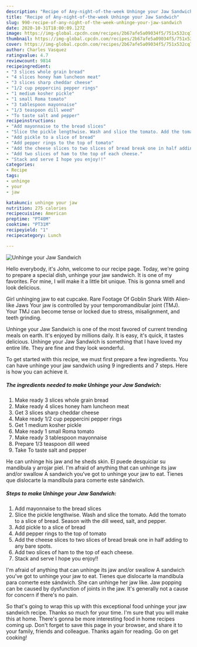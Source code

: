 ```yaml
---
description: "Recipe of Any-night-of-the-week Unhinge your Jaw Sandwich"
title: "Recipe of Any-night-of-the-week Unhinge your Jaw Sandwich"
slug: 990-recipe-of-any-night-of-the-week-unhinge-your-jaw-sandwich
date: 2020-10-31T18:00:09.127Z
image: https://img-global.cpcdn.com/recipes/2b67afe5a09034f5/751x532cq70/unhinge-your-jaw-sandwich-recipe-main-photo.jpg
thumbnail: https://img-global.cpcdn.com/recipes/2b67afe5a09034f5/751x532cq70/unhinge-your-jaw-sandwich-recipe-main-photo.jpg
cover: https://img-global.cpcdn.com/recipes/2b67afe5a09034f5/751x532cq70/unhinge-your-jaw-sandwich-recipe-main-photo.jpg
author: Charles Vasquez
ratingvalue: 4.7
reviewcount: 9814
recipeingredient:
- "3 slices whole grain bread"
- "4 slices honey ham luncheon meat"
- "3 slices sharp cheddar cheese"
- "1/2 cup peppercini pepper rings"
- "1 medium kosher pickle"
- "1 small Roma tomato"
- "3 tablespoon mayonnaise"
- "1/3 teaspoon dill weed"
- "To taste salt and pepper"
recipeinstructions:
- "Add mayonnaise to the bread slices"
- "Slice the pickle lengthwise. Wash and slice the tomato. Add the tomato to a slice of bread. Season with the dill weed, salt, and pepper."
- "Add pickle to a slice of bread"
- "Add pepper rings to the top of tomato"
- "Add the cheese slices to two slices of bread break one in half adding to any bare spots."
- "Add two slices of ham to the top of each cheese."
- "Stack and serve I hope you enjoy!!"
categories:
- Recipe
tags:
- unhinge
- your
- jaw

katakunci: unhinge your jaw 
nutrition: 275 calories
recipecuisine: American
preptime: "PT40M"
cooktime: "PT31M"
recipeyield: "1"
recipecategory: Lunch

---
```



![Unhinge your Jaw Sandwich](https://img-global.cpcdn.com/recipes/2b67afe5a09034f5/751x532cq70/unhinge-your-jaw-sandwich-recipe-main-photo.jpg)

Hello everybody, it's John, welcome to our recipe page. Today, we're going to prepare a special dish, unhinge your jaw sandwich. It is one of my favorites. For mine, I will make it a little bit unique. This is gonna smell and look delicious.

Girl unhinging jaw to eat cupcake. Rare Footage Of Goblin Shark With Alien-like Jaws Your jaw is controlled by your temporomandibular joint (TMJ). Your TMJ can become tense or locked due to stress, misalignment, and teeth grinding.

Unhinge your Jaw Sandwich is one of the most favored of current trending meals on earth. It's enjoyed by millions daily. It is easy, it's quick, it tastes delicious. Unhinge your Jaw Sandwich is something that I have loved my entire life. They are fine and they look wonderful.


To get started with this recipe, we must first prepare a few ingredients. You can have unhinge your jaw sandwich using 9 ingredients and 7 steps. Here is how you can achieve it.

<!--inarticleads1-->

##### The ingredients needed to make Unhinge your Jaw Sandwich:

1. Make ready 3 slices whole grain bread
1. Make ready 4 slices honey ham luncheon meat
1. Get 3 slices sharp cheddar cheese
1. Make ready 1/2 cup peppercini pepper rings
1. Get 1 medium kosher pickle
1. Make ready 1 small Roma tomato
1. Make ready 3 tablespoon mayonnaise
1. Prepare 1/3 teaspoon dill weed
1. Take To taste salt and pepper


He can unhinge his jaw and he sheds skin. El puede desquiciar su mandíbula y arrojar piel. I&#39;m afraid of anything that can unhinge its jaw and/or swallow A sandwich you&#39;ve got to unhinge your jaw to eat. Tienes que dislocarte la mandíbula para comerte este sándwich. 

<!--inarticleads2-->

##### Steps to make Unhinge your Jaw Sandwich:

1. Add mayonnaise to the bread slices
1. Slice the pickle lengthwise. Wash and slice the tomato. Add the tomato to a slice of bread. Season with the dill weed, salt, and pepper.
1. Add pickle to a slice of bread
1. Add pepper rings to the top of tomato
1. Add the cheese slices to two slices of bread break one in half adding to any bare spots.
1. Add two slices of ham to the top of each cheese.
1. Stack and serve I hope you enjoy!!


I&#39;m afraid of anything that can unhinge its jaw and/or swallow A sandwich you&#39;ve got to unhinge your jaw to eat. Tienes que dislocarte la mandíbula para comerte este sándwich. She can unhinge her jaw like. Jaw popping can be caused by dysfunction of joints in the jaw. It&#39;s generally not a cause for concern if there&#39;s no pain. 

So that's going to wrap this up with this exceptional food unhinge your jaw sandwich recipe. Thanks so much for your time. I'm sure that you will make this at home. There's gonna be more interesting food in home recipes coming up. Don't forget to save this page in your browser, and share it to your family, friends and colleague. Thanks again for reading. Go on get cooking!
